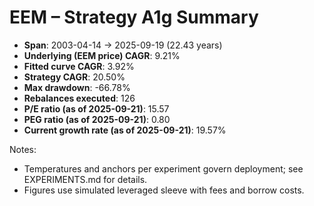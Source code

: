 # EEM – Strategy A1g Summary

- **Span**: 2003-04-14 → 2025-09-19 (22.43 years)
- **Underlying (EEM price) CAGR**: 9.21%
- **Fitted curve CAGR**: 3.92%
- **Strategy CAGR**: 20.50%
- **Max drawdown**: -66.78%
- **Rebalances executed**: 126
- **P/E ratio (as of 2025-09-21)**: 15.57
- **PEG ratio (as of 2025-09-21)**: 0.80
- **Current growth rate (as of 2025-09-21)**: 19.57%

Notes:

- Temperatures and anchors per experiment govern deployment; see EXPERIMENTS.md for details.
- Figures use simulated leveraged sleeve with fees and borrow costs.

